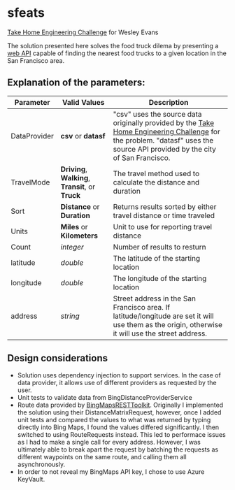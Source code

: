 # sfeats

[Take Home Engineering Challenge](https://github.com/timfpark/take-home-engineering-challenge) for Wesley Evans

The solution presented here solves the food truck dilema by presenting a [web API](https://sfeats.azurewebsites.net/swagger/index.html) capable of finding the nearest food trucks to a given location in the San Francisco area.

## Explanation of the parameters:

| Parameter | Valid Values | Description |
| --------------- | --------------- | --------------- |
| DataProvider | **csv** or **datasf** |  "csv" uses the source data originally provided by the [Take Home Engineering Challenge](https://github.com/timfpark/take-home-engineering-challenge) for the problem. "datasf" uses the source API provided by the city of San Francisco. |
| TravelMode | **Driving**, **Walking**, **Transit**, or **Truck** | The travel method used to calculate the distance and duration |
| Sort | **Distance** or **Duration** | Returns results sorted by either travel distance or time traveled |
| Units | **Miles** or **Kilometers** | Unit to use for reporting travel distance |
| Count | *integer* | Number of results to resturn |
| latitude | *double* | The latitude of the starting location |
| longitude | *double* | The longitude of the starting location |
| address | *string* | Street address in the San Francisco area. If latitude/longitude are set it will use them as the origin, otherwise it will use the street address. |

## Design considerations
- Solution uses dependency injection to support services. In the case of data provider, it allows use of different providers as requested by the user.
- Unit tests to validate data from BingDistanceProviderService
- Route data provided by [BingMapsRESTToolkit](https://github.com/microsoft/BingMapsRESTToolkit). Originally I implemented the solution using their DistanceMatrixRequest, however, once I added unit tests and compared the values to what was returned by typing directly into Bing Maps, I found the values differed significantly. I then switched to using RouteRequests instead. This led to performace issues as I had to make a single call for every address. However, I was ultimately able to break apart the request by batching the requests as different waypoints on the same route, and calling them all asynchronously.
- In order to not reveal my BingMaps API key, I chose to use Azure KeyVault.
